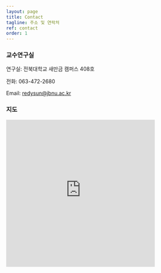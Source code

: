 ```yaml
---
layout: page
title: Contact
tagline: 주소 및 연락처
ref: contact
order: 1
---
```



<div class="row">
<div class="col-xs-12 col-md-10 col-lg-8 col-md-offset-1 col-lg-offset-2" markdown="1">

### 교수연구실

연구실: 전북대학교 새만금 캠퍼스 408호 

전화: 063-472-2680 

Email: [redysun@jbnu.ac.kr](mailto:redysun@jbnu.ac.kr)

### 지도

<iframe width="80%" height="400" class="map" src="https://www.google.com/maps/embed?pb=!1m18!1m12!1m3!1d3234.08867724205!2d127.12998197481086!3d35.8468290725342!2m3!1f0!2f0!3f0!3m2!1i1024!2i768!4f13.1!3m3!1m2!1s0x3570233140757053%3A0x296664c5538f0f14!2z7KCE7KO87IucIOq4iOyVlOuPmSDsoITrtoHrjIDtlZnqtZAg6rO16rO864yA7ZWZMe2YuOq0gA!5e0!3m2!1sko!2skr!4v1751526626143!5m2!1sko!2skr" frameborder="0" style="border:0" allowfullscreen></iframe>


</div>
</div>

